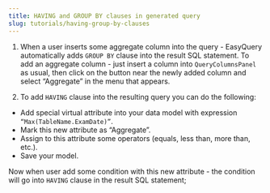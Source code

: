 ```yaml
---
title: HAVING and GROUP BY clauses in generated query
slug: tutorials/having-group-by-clauses
---
```



1) When a user inserts some aggregate column into the query - EasyQuery automatically adds `GROUP BY` clause into the result SQL statement. To add an aggregate column - just insert a column into `QueryColumnsPanel` as usual, then click on the button near the newly added column and select “Aggregate” in the menu that appears.

2) To add `HAVING` clause into the resulting query you can do the following:
  
* Add special virtual attribute into your data model with expression `“Max(TableName.ExamDate)”`.
* Mark this new attribute as “Aggregate”.
* Assign to this attribute some operators (equals, less than, more than, etc.).
* Save your model.

Now when user add some condition with this new attribute - the condition will go into `HAVING` clause in the result SQL statement;